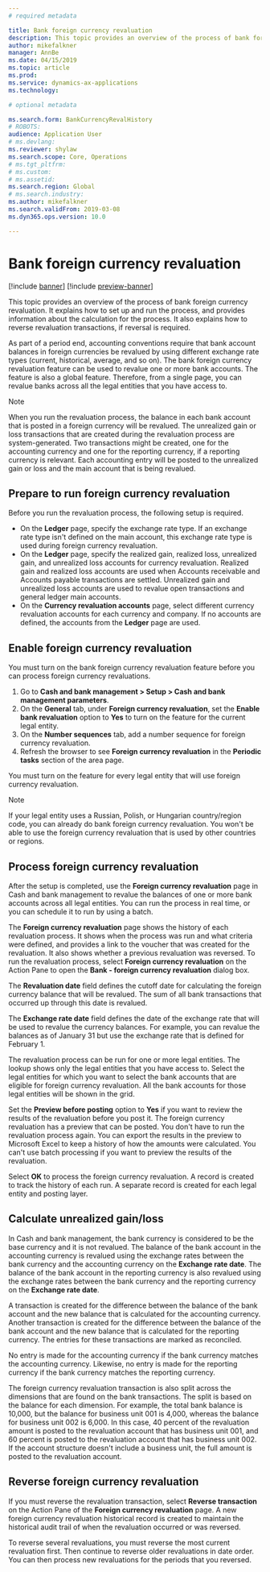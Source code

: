 ```yaml
---
# required metadata

title: Bank foreign currency revaluation 
description: This topic provides an overview of the process of bank foreign currency revaluation. It includes information about setup, running the process, the calculation for the process, and reversal of revaluation transactions.
author: mikefalkner
manager: AnnBe
ms.date: 04/15/2019
ms.topic: article
ms.prod: 
ms.service: dynamics-ax-applications
ms.technology: 

# optional metadata

ms.search.form: BankCurrencyRevalHistory
# ROBOTS: 
audience: Application User
# ms.devlang: 
ms.reviewer: shylaw
ms.search.scope: Core, Operations
# ms.tgt_pltfrm: 
# ms.custom: 
# ms.assetid: 
ms.search.region: Global
# ms.search.industry: 
ms.author: mikefalkner
ms.search.validFrom: 2019-03-08
ms.dyn365.ops.version: 10.0

---
```


# Bank foreign currency revaluation

[!include [banner](../includes/banner.md)]
[!include [preview-banner](../includes/preview-banner.md)]

This topic provides an overview of the process of bank foreign currency revaluation. It explains how to set up and run the process, and provides information about the calculation for the process. It also explains how to reverse revaluation transactions, if reversal is required.

As part of a period end, accounting conventions require that bank account balances in foreign currencies be revalued by using different exchange rate types (current, historical, average, and so on). The bank foreign currency revaluation feature can be used to revalue one or more bank accounts. The feature is also a global feature. Therefore, from a single page, you can revalue banks across all the legal entities that you have access to.

> [!NOTE]
> When you run the revaluation process, the balance in each bank account that is posted in a foreign currency will be revalued. The unrealized gain or loss transactions that are created during the revaluation process are system-generated. Two transactions might be created, one for the accounting currency and one for the reporting currency, if a reporting currency is relevant. Each accounting entry will be posted to the unrealized gain or loss and the main account that is being revalued.

## Prepare to run foreign currency revaluation

Before you run the revaluation process, the following setup is required.

- On the **Ledger** page, specify the exchange rate type. If an exchange rate type isn't defined on the main account, this exchange rate type is used during foreign currency revaluation.
- On the **Ledger** page, specify the realized gain, realized loss, unrealized gain, and unrealized loss accounts for currency revaluation. Realized gain and realized loss accounts are used when Accounts receivable and Accounts payable transactions are settled. Unrealized gain and unrealized loss accounts are used to revalue open transactions and general ledger main accounts.
- On the **Currency revaluation accounts** page, select different currency revaluation accounts for each currency and company. If no accounts are defined, the accounts from the **Ledger** page are used.

## Enable foreign currency revaluation

You must turn on the bank foreign currency revaluation feature before you can process foreign currency revaluations.

1. Go to **Cash and bank management \> Setup \> Cash and bank management parameters**.
2. On the **General** tab, under **Foreign currency revaluation**, set the **Enable bank revaluation** option to **Yes** to turn on the feature for the current legal entity. 
3. On the **Number sequences** tab, add a number sequence for foreign currency revaluation.
4. Refresh the browser to see **Foreign currency revaluation** in the **Periodic tasks** section of the area page.

You must turn on the feature for every legal entity that will use foreign currency revaluation.

> [!NOTE]
> If your legal entity uses a Russian, Polish, or Hungarian country/region code, you can already do bank foreign currency revaluation. You won't be able to use the foreign currency revaluation that is used by other countries or regions.

## Process foreign currency revaluation

After the setup is completed, use the **Foreign currency revaluation** page in Cash and bank management to revalue the balances of one or more bank accounts across all legal entities. You can run the process in real time, or you can schedule it to run by using a batch.

The **Foreign currency revaluation** page shows the history of each revaluation process. It shows when the process was run and what criteria were defined, and provides a link to the voucher that was created for the revaluation. It also shows whether a previous revaluation was reversed. To run the revaluation process, select **Foreign currency revaluation** on the Action Pane to open the **Bank - foreign currency revaluation** dialog box.

The **Revaluation date** field defines the cutoff date for calculating the foreign currency balance that will be revalued. The sum of all bank transactions that occurred up through this date is revalued.

The **Exchange rate date** field defines the date of the exchange rate that will be used to revalue the currency balances. For example, you can revalue the balances as of January 31 but use the exchange rate that is defined for February 1.

The revaluation process can be run for one or more legal entities. The lookup shows only the legal entities that you have access to. Select the legal entities for which you want to select the bank accounts that are eligible for foreign currency revaluation. All the bank accounts for those legal entities will be shown in the grid.

Set the **Preview before posting** option to **Yes** if you want to review the results of the revaluation before you post it. The foreign currency revaluation has a preview that can be posted. You don't have to run the revaluation process again. You can export the results in the preview to Microsoft Excel to keep a history of how the amounts were calculated. You can't use batch processing if you want to preview the results of the revaluation.

Select **OK** to process the foreign currency revaluation. A record is created to track the history of each run. A separate record is created for each legal entity and posting layer.

## Calculate unrealized gain/loss

In Cash and bank management, the bank currency is considered to be the base currency and it is not revalued. The balance of the bank account in the accounting currency is revalued using the exchange rates between the bank currency and the accounting currency on the **Exchange rate date**. The balance of the bank account in the reporting currency is also revalued using the exchange rates between the bank currency and the reporting currency on the **Exchange rate date**.

A transaction is created for the difference between the balance of the bank account and the new balance that is calculated for the accounting currency. Another transaction is created for the difference between the balance of the bank account and the new balance that is calculated for the reporting currency. The entries for these transactions are marked as reconciled. 

No entry is made for the accounting currency if the bank currency matches the accounting currency. Likewise, no entry is made for the reporting currency if the bank currency matches the reporting currency.

The foreign currency revaluation transaction is also split across the dimensions that are found on the bank transactions. The split is based on the balance for each dimension. For example, the total bank balance is 10,000, but the balance for business unit 001 is 4,000, whereas the balance for business unit 002 is 6,000. In this case, 40 percent of the revaluation amount is posted to the revaluation account that has business unit 001, and 60 percent is posted to the revaluation account that has business unit 002. If the account structure doesn't include a business unit, the full amount is posted to the revaluation account.

## Reverse foreign currency revaluation

If you must reverse the revaluation transaction, select **Reverse transaction** on the Action Pane of the **Foreign currency revaluation** page. A new foreign currency revaluation historical record is created to maintain the historical audit trail of when the revaluation occurred or was reversed.

To reverse several revaluations, you must reverse the most current revaluation first. Then continue to reverse older revaluations in date order. You can then process new revaluations for the periods that you reversed.
